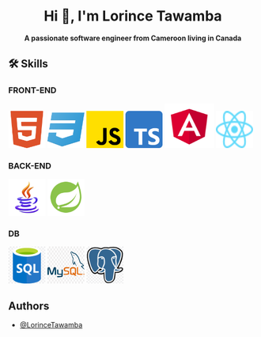 #  <h1 align="center">Hi 👋, I'm Lorince Tawamba</h1> 

**<p align="center">A passionate software engineer from Cameroon living in Canada</p>**

## 🛠 Skills

### FRONT-END 
<p>
<img src="https://github.com/LorinceTawamba/LorinceTawamba/blob/main/images/html5.png" alt="HTML5" height="75" width="75" /> 

<img src="https://github.com/LorinceTawamba/LorinceTawamba/blob/main/images/css3.png" alt="CSS3" height="75" width="75" /> 

<img src="https://github.com/LorinceTawamba/LorinceTawamba/blob/main/images/js.png" alt="JavaScript" height="75" width="75" /> 

<img src="https://github.com/LorinceTawamba/LorinceTawamba/blob/main/images/typescript.png" alt="TypeScript" height="75" width="75" />

<img src="https://github.com/LorinceTawamba/LorinceTawamba/blob/main/images/Angular.svg" alt="Angular" height="90" width="100" /> 

<img src="https://github.com/LorinceTawamba/LorinceTawamba/blob/main/images/react.svg" alt="React" height="75" width="75" />
</p> 

### BACK-END 
<p>
<img src="https://github.com/LorinceTawamba/LorinceTawamba/blob/main/images/java.png" alt="Java" height="75" width="75" /> 

<img src="https://github.com/LorinceTawamba/LorinceTawamba/blob/main/images/springboot.png" alt="Spring Boot" height="75" width="75" /> 
</p> 

### DB 
<p>
<img src="https://github.com/LorinceTawamba/LorinceTawamba/blob/main/images/sql.png" alt="SQL" height="75" width="75" /> 

<img src="https://github.com/LorinceTawamba/LorinceTawamba/blob/main/images/mysql.png" alt="Mysql" height="75" width="75" /> 

<img src="https://github.com/LorinceTawamba/LorinceTawamba/blob/main/images/postgresql.png" alt="Postegresql" height="75" width="75" /> 
</p>

## Authors

- [@LorinceTawamba](https://www.github.com/LorinceTawamba)
